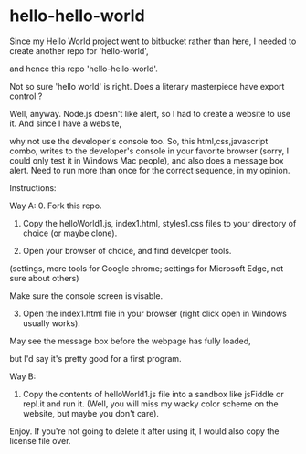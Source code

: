 # hello-hello-world

Since my Hello World project went to bitbucket rather than here, I needed to create another repo for 'hello-world',

and hence this repo 'hello-hello-world'.


Not so sure 'hello world' is right. 
Does a literary masterpiece have export control ?



Well, anyway. Node.js doesn't like alert, so I had to create a website to use it. And since I have a website, 

why not use the developer's console too.
So, this html,css,javascript combo, writes to the developer's console in 
your favorite browser (sorry, I 
could only test it in Windows Mac people), and also does a message box alert. 
Need to run more than once for the
correct sequence, in my opinion.



Instructions: 

  
Way A:
0. Fork this repo. 
  
  

1. Copy the helloWorld1.js, index1.html, styles1.css files to your directory of choice (or maybe clone).
  
  
2. Open your browser of choice, and find developer tools. 
    
(settings, more tools for Google chrome; settings for Microsoft Edge, not sure about others)
    
Make sure the console screen is visable.
    
  
3. Open the index1.html file in your browser (right click open in Windows usually works).
     
May see the message box before the webpage has fully loaded, 
     
but I'd say it's pretty good for a first program.
  
   
     
Way B:
1. Copy the contents of helloWorld1.js file into a sandbox like jsFiddle or repl.it and run it. (Well, you
will miss my wacky color scheme on the website, but maybe you don't care).

Enjoy. If you're not going to delete it after using it, I would also copy the license file over.

